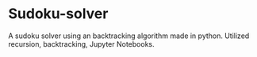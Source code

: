 # Sudoku-solver
A sudoku solver using an backtracking algorithm made in python. Utilized recursion, backtracking, Jupyter Notebooks.
